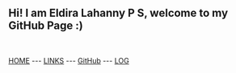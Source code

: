 ## Hi! I am Eldira Lahanny P S, welcome to my GitHub Page :)

<br id="idx02">

[HOME](https://eldiralps.github.io/os222/)    ---   [LINKS](https://eldiralps.github.io/os222/LINKS)    ---   [GitHub](https://github.com/eldiralps/os222)    ---   [LOG](https://eldiralps.github.io/os222/TXT/mylog.txt)


